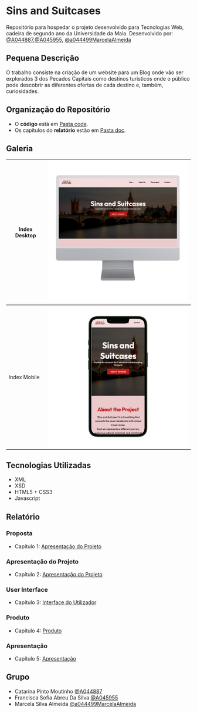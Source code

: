 # Sins and Suitcases

Repositório para hospedar o projeto desenvolvido para Tecnologias Web, cadeira de segundo ano da Universidade da Maia. Desenvolvido por: [@A044887](https://github.com/A044887),[@A045955](https://github.com/A045955), [@a044499MarcelaAlmeida](https://github.com/a044499MarcelaAlmeida)

## Pequena Descrição
O trabalho consiste na criação de um website para um Blog onde vão ser explorados 3 dos Pecados Capitais como destinos turísticos onde o público pode descobrir as diferentes ofertas de cada destino e, também, curiosidades.


## Organização do Repositório

* O **código** está em [Pasta code](code/).
* Os capítulos do **relatório** estão em [Pasta doc](doc/).

## Galeria

| Index Desktop | <img src="doc/Imagens/Imagens/2.png" width="450"/> |
|-------|-------|
| Index Mobile | <img src="doc/Imagens/Imagens/1.png" width="450" /> |

## Tecnologias Utilizadas 

* XML
* XSD
* HTML5 + CSS3
* Javascript

## Relatório

### Proposta
* Capítulo 1: [Apresentação do Projeto](doc/Proposta.md)
### Apresentação do Projeto
* Capítulo 2: [Apresentação do Projeto](doc/Apresentação_do_Projeto.md)
### User Interface 
* Capítulo 3: [Interface do Utilizador](doc/Interface_do_Utilizador.md)
### Produto
* Capítulo 4: [Produto](doc/Produto.md)
### Apresentação
* Capítulo 5: [Apresentação](doc/Apresentação.md)

## Grupo
* Catarina Pinto Moutinho [@A044887](https://github.com/A044887)
* Francisca Sofia Abreu Da Silva [@A045955](https://github.com/A045955)
* Marcela Silva Almeida [@a044499MarcelaAlmeida](https://github.com/a044499MarcelaAlmeida)
